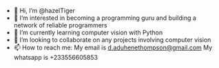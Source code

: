 - 👋 Hi, I’m @hazelTiger
- 👀 I’m interested in becoming a programming guru and building a network of reliable programmers 
- 🌱 I’m currently learning computer vision with Python
- 💞️ I’m looking to collaborate on any projects involving computer vision
- 📫 How to reach me:
My email is d.aduhenethompson@gmail.com 
My whatsapp is +233556605853
